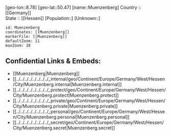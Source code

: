 ﻿---
location: [50.47,8.78] 
mapzoom: [7,12] 
mapmarker: city 
type: City
tags:
- geo/City


SpocWebEntityId: 32682
isDeleted: false
confidential: public

---
[geo-lon::8.78] 
[geo-lat::50.47] 
[name::Muenzenberg] 
Country :: [[Germany]]  
State :: [[Hessen]] 
[Population::] 
[Unknown::] 


```leaflet
id: Muenzenberg
coordinates: [[Muenzenberg]] 
markerFile: [[Muenzenberg]] 
defaultZoom: 11 
maxZoom: 18
```


## Confidential Links & Embeds: 
- [[Muenzenberg|Muenzenberg]]  
- [[../../../../../../../../_internal/geo/Continent/Europe/Germany/West/Hessen/City/Muenzenberg.internal|Muenzenberg.internal]] 
- [[../../../../../../../../_protect/geo/Continent/Europe/Germany/West/Hessen/City/Muenzenberg.protect|Muenzenberg.protect]] 
- [[../../../../../../../../_private/geo/Continent/Europe/Germany/West/Hessen/City/Muenzenberg.private|Muenzenberg.private]] 
- [[../../../../../../../../_personal/geo/Continent/Europe/Germany/West/Hessen/City/Muenzenberg.personal|Muenzenberg.personal]] 
- [[../../../../../../../../_secret/geo/Continent/Europe/Germany/West/Hessen/City/Muenzenberg.secret|Muenzenberg.secret]] 
